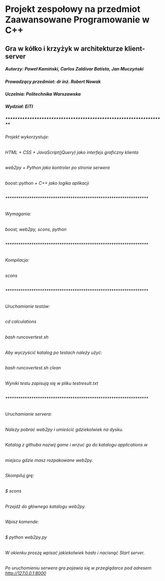 # Projekt zespołowy na przedmiot Zaawansowane Programowanie w C++ 
## Gra w kółko i krzyżyk w architekturze klient-server
##### Autorzy: Paweł Kamiński, Carlos Zaldivar Batista, Jan Muczyński
##### Prowadzący przedmiot: dr inż. Robert Nowak
##### Uczelnia: Politechnika Warszawska
##### Wydział: EiTI
##### ******************************************************************
###### Projekt wykorzystuje:
###### HTML + CSS + JavaScript(jQuery) jako interfejs graficzny klienta
###### web2py + Python jako kontroler po stronie serwera
###### boost::python + C++ jako logika aplikacji
###### ******************************************************************
###### Wymagania:
###### boost, web2py, scons, python 
###### ******************************************************************
###### Kompilacja:
###### scons
###### ******************************************************************
###### Uruchamianie testów:
###### cd calculations
###### bash runcovertest.sh
######
###### Aby wyczyścić katalog po testach należy użyć:
###### bash runcovertest.sh clean
###### Wyniki testu zapisują się w pliku testresult.txt
###### ******************************************************************
###### Uruchamianie servera:
###### Należy pobrać web2py i umieścić gdziekolwiek na dysku.
###### Katalog z githuba nazwij game i wrzuć go do katalogu applications w
###### miejscu gdzie masz rozpakowane web2py.
###### Skompiluj grę:
###### $ scons
###### Przejdź do głównego katalogu web2py.
###### Wpisz komende:
###### $ python web2py.py
###### W okienku proszę wpisać jakiekolwiek hasło i nacisnąć Start server.
###### Po uruchomieniu serwera gra pojawia się w przeglądarce pod adresem http://127.0.0.1:8000
